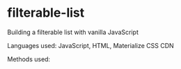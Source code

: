 # filterable-list
Building a filterable list with vanilla JavaScript

Languages used: JavaScript, HTML, Materialize CSS CDN

Methods used:

